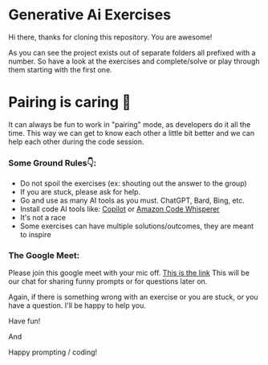 # Generative Ai Exercises

Hi there, thanks for cloning this repository. You are awesome!

As you can see the project exists out of separate folders all prefixed with a number.
So have a look at the exercises and complete/solve or play through them starting with the first one.

# Pairing is caring 🤝

It can always be fun to work in "pairing" mode, as developers do it all the time.
This way we can get to know each other a little bit better and we can help each other during the code session.

### Some Ground Rules👇:

- Do not spoil the exercises (ex: shouting out the answer to the group)
- If you are stuck, please ask for help.
- Go and use as many AI tools as you must. ChatGPT, Bard, Bing, etc.
- Install code AI tools like: [Copilot](https://github.com/features/copilot) or [Amazon Code Whisperer](https://aws.amazon.com/codewhisperer/?trk=9f7ac9e5-4be5-4601-83d1-982e5510f167&sc_channel=ps&ef_id=CjwKCAjwkNOpBhBEEiwAb3Mvvakf6a5wodB15Mq3qc_oxaWY0QKMidOMuWp6luQZABp3V2aaBiHl5xoCdvIQAvD_BwE:G:s&s_kwcid=AL!4422!3!654933570200!e!!g!!amazon%20codewhisperer!19966639614!148446413896)
- It's not a race
- Some exercises can have multiple solutions/outcomes, they are meant to inspire

### The Google Meet:

Please join this google meet with your mic off. [This is the link](https://meet.google.com/oaa-baaj-wft) This will be our chat for sharing funny prompts or for questions later on.

Again, if there is something wrong with an exercise or you are stuck, or you have a question. I'll be happy to help you.

Have fun!

And

Happy prompting / coding!
